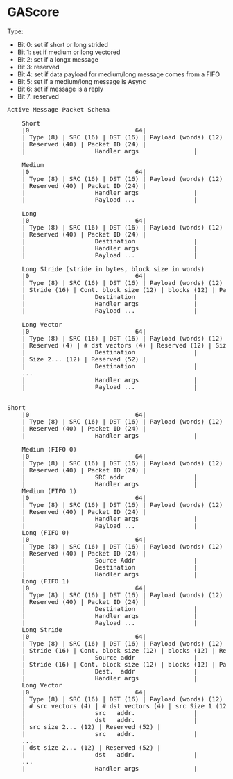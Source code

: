 # GAScore

Type:  
 * Bit 0: set if short or long strided  
 * Bit 1: set if medium or long vectored
 * Bit 2: set if a longx message
 * Bit 3: reserved
 * Bit 4: set if data payload for medium/long message comes from a FIFO
 * Bit 5: set if a medium/long message is Async
 * Bit 6: set if message is a reply
 * Bit 7: reserved

<pre>
Active Message Packet Schema

    Short
    |0                             64|
    | Type (8) | SRC (16) | DST (16) | Payload (words) (12) | Handler (4) | # Args (8) |
    | Reserved (40) | Packet ID (24) |
    |                   Handler args               |
    
    Medium
    |0                             64|
    | Type (8) | SRC (16) | DST (16) | Payload (words) (12) | Handler (4) | # Args (8) |
    | Reserved (40) | Packet ID (24) |
    |                   Handler args               |
    |                   Payload ...                |

    Long
    |0                             64|
    | Type (8) | SRC (16) | DST (16) | Payload (words) (12) | Handler (4) | # Args (8) |
    | Reserved (40) | Packet ID (24) |
    |                   Destination                |
    |                   Handler args               |
    |                   Payload ...                |

    Long Stride (stride in bytes, block size in words)
    |0                             64|
    | Type (8) | SRC (16) | DST (16) | Payload (words) (12) | Handler (4) | # Args (8) |
    | Stride (16) | Cont. block size (12) | blocks (12) | Packet ID (24) |
    |                   Destination                |
    |                   Handler args               |
    |                   Payload ...                |

    Long Vector 
    |0                             64|
    | Type (8) | SRC (16) | DST (16) | Payload (words) (12) | Handler (4) | # Args (8) |
    | Reserved (4) | # dst vectors (4) | Reserved (12) | Size 1 (12) | Reserved (8) | Packet ID (24) |
    |                   Destination                |
    | Size 2... (12) | Reserved (52) |
    |                   Destination                |
    ...
    |                   Handler args               |
    |                   Payload ...                |


Short
    |0                             64|
    | Type (8) | SRC (16) | DST (16) | Payload (words) (12) | Handler (4) | # Args (8) |
    | Reserved (40) | Packet ID (24) |
    |                   Handler args               |
    
    Medium (FIFO 0)
    |0                             64|
    | Type (8) | SRC (16) | DST (16) | Payload (words) (12) | Handler (4) | # Args (8) |
    | Reserved (40) | Packet ID (24) |
    |                   SRC addr                   |
    |                   Handler args               |
    Medium (FIFO 1)
    |0                             64|
    | Type (8) | SRC (16) | DST (16) | Payload (words) (12) | Handler (4) | # Args (8) |
    | Reserved (40) | Packet ID (24) |
    |                   Handler args               |
    |                   Payload ...                |
    Long (FIFO 0)
    |0                             64|
    | Type (8) | SRC (16) | DST (16) | Payload (words) (12) | Handler (4) | # Args (8) |
    | Reserved (40) | Packet ID (24) |
    |                   Source Addr                |
    |                   Destination                |
    |                   Handler args               |
    Long (FIFO 1)
    |0                             64|
    | Type (8) | SRC (16) | DST (16) | Payload (words) (12) | Handler (4) | # Args (8) |
    | Reserved (40) | Packet ID (24) |
    |                   Destination                |
    |                   Handler args               |
    |                   Payload ...                |
    Long Stride 
    |0                             64|
    | Type (8) | SRC (16) | DST (16) | Payload (words) (12) | Handler (4) | # Args (8) |
    | Stride (16) | Cont. block size (12) | blocks (12) | Reserved (24) |
    |                   Source addr                |
    | Stride (16) | Cont. block size (12) | blocks (12) | Packet ID (24) |
    |                   Dest.  addr                |
    |                   Handler args               |
    Long Vector 
    |0                             64|
    | Type (8) | SRC (16) | DST (16) | Payload (words) (12) | Handler (4) | # Args (8) |
    | # src vectors (4) | # dst vectors (4) | src Size 1 (12) | dst Size 1 (12) | Reserved (8) | Packet ID (24) |
    |                   src   addr.                |
    |                   dst   addr.                |
    | src size 2... (12) | Reserved (52) |
    |                   src   addr.                |
    ...
    | dst size 2... (12) | Reserved (52) |
    |                   dst   addr.                |
    ...    
    |                   Handler args               |
</pre>